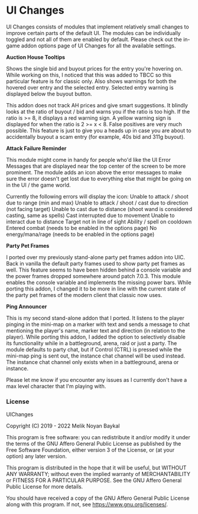 # UI Changes

UI Changes consists of modules that implement relatively small changes to improve certain parts of the default UI. The modules can be individually toggled and not all of them are enabled by default. Please check out the in-game addon options page of UI Changes for all the available settings.

**Auction House Tooltips**

Shows the single bid and buyout prices for the entry you're hovering on. While working on this, I noticed that this was added to TBCC so this particular feature is for classic only.
Also shows warnings for both the hovered over entry and the selected entry.
Selected entry warning is displayed below the buyout button.

This addon does not track AH prices and give smart suggestions. It blindly looks at the ratio of buyout / bid and warns you if the ratio is too high.
If the ratio is >= 8, it displays a red warning sign. A yellow warning sign is displayed for when the ratio is 2 >= x < 8.
False positives are very much possible. This feature is just to give you a heads up in case you are about to accidentally buyout a scam entry (for example, 40s bid and 311g buyout).

**Attack Failure Reminder**

This module might come in handy for people who'd like the UI Error Messages that are displayed near the top center of the screen to be more prominent. The module adds an icon above the error messages to make sure the error doesn't get lost due to everything else that might be going on in the UI / the game world.

Currently the following errors will display the icon:
  Unable to attack / shoot due to range (min and max)
  Unable to attack / shoot / cast due to direction (not facing target)
  Unable to cast due to distance (shoot wand is considered casting, same as spells)
  Cast interrupted due to movement
  Unable to interact due to distance
  Target not in line of sight
  Ability / spell on cooldown
  Entered combat (needs to be enabled in the options page)
  No energy/mana/rage (needs to be enabled in the options page)

**Party Pet Frames**

I ported over my previously stand-alone party pet frames addon into UIC. Back in vanilla the default party frames used to show party pet frames as well. This feature seems to have been hidden behind a console variable and the power frames dropped somewhere around patch 7.0.3. This module enables the console variable and implements the missing power bars. While porting this addon, I changed it to be more in line with the current state of the party pet frames of the modern client that classic now uses.

**Ping Announcer**

This is my second stand-alone addon that I ported. It listens to the player pinging in the mini-map on a marker with text and sends a message to chat mentioning the player's name, marker text and direction (in relation to the player). While porting this addon, I added the option to selectively disable its functionality while in a battleground, arena, raid or just a party. The module defaults to party chat, but if Control (CTRL) is pressed while the mini-map ping is sent out, the instance chat channel will be used instead. The instance chat channel only exists when in a battleground, arena or instance.

Please let me know if you encounter any issues as I currently don't have a max level character that I'm playing with.

### License
UIChanges

Copyright (C) 2019 - 2022 Melik Noyan Baykal

This program is free software: you can redistribute it and/or modify
it under the terms of the GNU Affero General Public License as
published by the Free Software Foundation, either version 3 of the
License, or (at your option) any later version.

This program is distributed in the hope that it will be useful,
but WITHOUT ANY WARRANTY; without even the implied warranty of
MERCHANTABILITY or FITNESS FOR A PARTICULAR PURPOSE.  See the
GNU Affero General Public License for more details.

You should have received a copy of the GNU Affero General Public License
along with this program.  If not, see <https://www.gnu.org/licenses/>.
